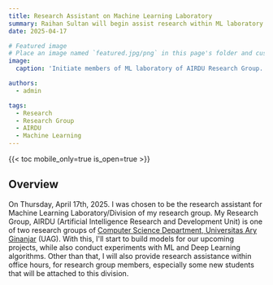 ```yaml
---
title: Research Assistant on Machine Learning Laboratory
summary: Raihan Sultan will begin assist research within ML laboratory of AIRDU Research Group.
date: 2025-04-17

# Featured image
# Place an image named `featured.jpg/png` in this page's folder and customize its options here.
image:
  caption: 'Initiate members of ML laboratory of AIRDU Research Group.'

authors:
  - admin

tags:
  - Research
  - Research Group
  - AIRDU
  - Machine Learning
---
```



{{< toc mobile_only=true is_open=true >}}

## Overview

On Thursday, April 17th, 2025. I was chosen to be the research assistant for Machine Learning Laboratory/Division of my research group. My Research Group, AIRDU (Artificial Intelligence Research and Development Unit) is one of two research groups of [Computer Science Department, Universitas Ary Ginanjar](https://uag.ac.id/ilmu-komputer) (UAG). With this, I'll start to build models for our upcoming projects, while also conduct experiments with ML and Deep Learning algorithms. Other than that, I will also provide research assistance within office hours, for research group members, especially some new students that will be attached to this division.